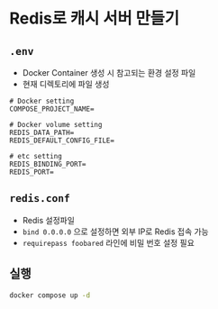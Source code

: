 # Redis로 캐시 서버 만들기

## <code>.env</code>

- Docker Container 생성 시 참고되는 환경 설정 파일
- 현재 디렉토리에 파일 생성

```.env
# Docker setting
COMPOSE_PROJECT_NAME=

# Docker volume setting
REDIS_DATA_PATH=
REDIS_DEFAULT_CONFIG_FILE=

# etc setting
REDIS_BINDING_PORT=
REDIS_PORT=
```

## <code>redis.conf</code>

- Redis 설정파일
- <code>bind 0.0.0.0</code> 으로 설정하면 외부 IP로 Redis 접속 가능
- <code>requirepass foobared</code> 라인에 비밀 번호 설정 필요 

## 실행 

```bash
docker compose up -d
```